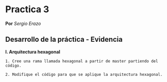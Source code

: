 # Practica 3
**Por** *Sergio Erazo*

## Desarrollo de la práctica - Evidencia
**I. Arquitectura hexagonal**

    1. Cree una rama llamada hexagonal a partir de master partiendo del código.
    
    2. Modifique el código para que se aplique la arquitectura hexagonal.
    
    
    
    
